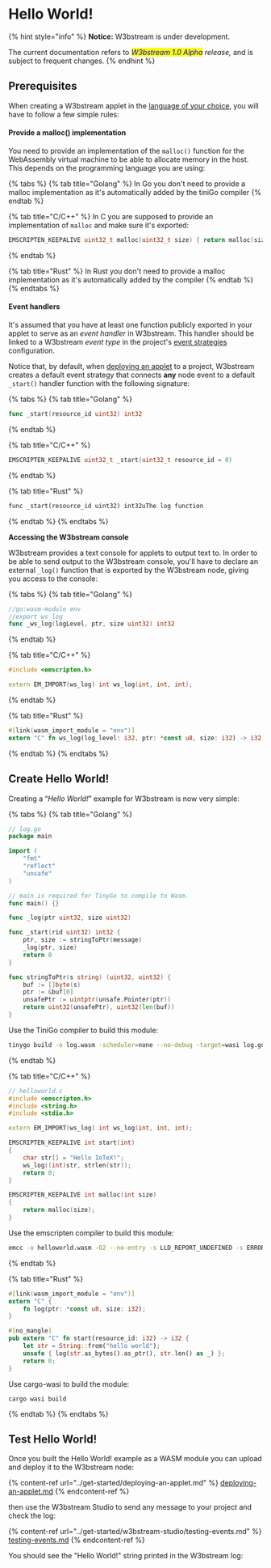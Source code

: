 # Hello World!

{% hint style="info" %}
**Notice:** W3bstream is under development.&#x20;

The current documentation refers to _<mark style="color:blue;">W3bstream 1.0 Alpha</mark> release,_ and is subject to frequent changes.
{% endhint %}

## Prerequisites

When creating a W3bstream applet in the [language of your choice](basic-concepts.md#applets), you will have to follow a few simple rules:

#### Provide a malloc() implementation

You need to provide an implementation of the `malloc()` function for the WebAssembly virtual machine to be able to allocate memory in the host. This depends on the programming language you are using:

{% tabs %}
{% tab title="Golang" %}
In Go you don't need to provide a malloc implementation as it's automatically added by the tiniGo compiler
{% endtab %}

{% tab title="C/C++" %}
In C you are supposed to provide an implementation of `malloc` and make sure it's exported:

```cpp
EMSCRIPTEN_KEEPALIVE uint32_t malloc(uint32_t size) { return malloc(size); } 
```
{% endtab %}

{% tab title="Rust" %}
In Rust you don't need to provide a malloc implementation as it's automatically added by the  compiler
{% endtab %}
{% endtabs %}

#### Event handlers

It's assumed that you have at least one function publicly exported in your applet to serve as an _event handler_ in W3bstream. This handler should be linked to a W3bstream _event type_ in the project's [event strategies](basic-concepts.md#event-strategies) configuration.&#x20;

Notice that, by default, when [deploying an applet](../get-started/deploying-an-applet.md#deploy-the-logic) to a project, W3bstream creates a default event strategy that connects **any** node event to a default `_start()` handler function with the following signature:

{% tabs %}
{% tab title="Golang" %}
```go
func _start(resource_id uint32) int32
```
{% endtab %}

{% tab title="C/C++" %}
```cpp
EMSCRIPTEN_KEEPALIVE uint32_t _start(uint32_t resource_id = 0)
```
{% endtab %}

{% tab title="Rust" %}
```rust
func _start(resource_id uint32) int32uThe log function
```
{% endtab %}
{% endtabs %}

**Accessing the W3bstream console**

W3bstream provides a text console for applets to output text to. In order to be able to send output to the W3bstream console, you'll have to declare an external `_log()` function that is exported by the W3bstream node, giving you access to the console:

{% tabs %}
{% tab title="Golang" %}
```go
//go:wasm-module env 
//export ws_log 
func _ws_log(logLevel, ptr, size uint32) int32
```
{% endtab %}

{% tab title="C/C++" %}
```cpp
#include <emscripten.h>

extern EM_IMPORT(ws_log) int ws_log(int, int, int);
```
{% endtab %}

{% tab title="Rust" %}
```rust
#[link(wasm_import_module = "env")]
extern "C" fn ws_log(log_level: i32, ptr: *const u8, size: i32) -> i32;r
```
{% endtab %}
{% endtabs %}

## Create Hello World!

Creating a “_Hello World!_” example for W3bstream is now very simple:

{% tabs %}
{% tab title="Golang" %}
```go
// log.go
package main

import (
	"fmt"
	"reflect"
	"unsafe"
)

// main is required for TinyGo to compile to Wasm.
func main() {}

func _log(ptr uint32, size uint32)

func _start(rid uint32) int32 {
  	ptr, size := stringToPtr(message)
  	_log(ptr, size)
  	return 0
}

func stringToPtr(s string) (uint32, uint32) {
	buf := []byte(s)
	ptr := &buf[0]
	unsafePtr := uintptr(unsafe.Pointer(ptr))
	return uint32(unsafePtr), uint32(len(buf))
}

```

Use the TiniGo compiler to build this module:

```bash
tinygo build -o log.wasm -scheduler=none --no-debug -target=wasi log.go
```
{% endtab %}

{% tab title="C/C++" %}
```cpp
// helloworld.c
#include <emscripten.h>
#include <string.h>
#include <stdio.h>

extern EM_IMPORT(ws_log) int ws_log(int, int, int);

EMSCRIPTEN_KEEPALIVE int start(int)
{
    char str[] = "Hello IoTeX!";
    ws_log((int)str, strlen(str));
    return 0;
}

EMSCRIPTEN_KEEPALIVE int malloc(int size)
{
    return malloc(size);
}
```



Use the emscripten compiler to build this module:

```bash
emcc -o helloworld.wasm -O2 --no-entry -s LLD_REPORT_UNDEFINED -s ERROR_ON_UNDEFINED_SYMBOLS=0 helloworld.c
```
{% endtab %}

{% tab title="Rust" %}
```rust
#[link(wasm_import_module = "env")]
extern "C" {
    fn log(ptr: *const u8, size: i32);
}

#[no_mangle]
pub extern "C" fn start(resource_id: i32) -> i32 {
    let str = String::from("hello world");
    unsafe { log(str.as_bytes().as_ptr(), str.len() as _) };
    return 0;
}
```

Use cargo-wasi to build the module:

```
cargo wasi build
```
{% endtab %}
{% endtabs %}

## Test Hello World!

Once you built the Hello World! example as a WASM module you can upload and deploy it to the W3bstream node:

{% content-ref url="../get-started/deploying-an-applet.md" %}
[deploying-an-applet.md](../get-started/deploying-an-applet.md)
{% endcontent-ref %}

then use the W3bstream Studio to send any message to your project and check the log:

{% content-ref url="../get-started/w3bstream-studio/testing-events.md" %}
[testing-events.md](../get-started/w3bstream-studio/testing-events.md)
{% endcontent-ref %}

You should see the "Hello World!" string printed in the W3bstream log:

